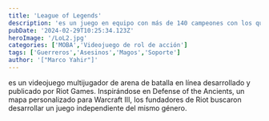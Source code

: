 ```yaml
---
title: 'League of Legends'
description: 'es un juego en equipo con más de 140 campeones con los que realizar jugadas épicas.'
pubDate: '2024-02-29T10:25:34.123Z'
heroImage: '/LoL2.jpg'
categories: ['MOBA','Videojuego de rol de acción']
tags: ['Guerreros','Asesinos','Magos','Soporte']
author: '["Marco Yahir"]'
---
```


es un videojuego multijugador de arena de batalla en línea desarrollado y publicado por Riot Games. Inspirándose en Defense of the Ancients, un mapa personalizado para Warcraft III, los fundadores de Riot buscaron desarrollar un juego independiente del mismo género.